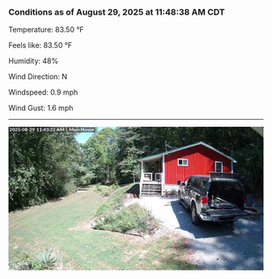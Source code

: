 ### Conditions as of August 29, 2025 at 11:48:38 AM CDT 

Temperature: 83.50 &deg;F

Feels like: 83.50 &deg;F

Humidity: 48%

Wind Direction: N

Windspeed: 0.9 mph

Wind Gust: 1.6 mph

---

<img src="./images/latest.jpeg"/>

